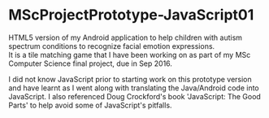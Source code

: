 # MScProjectPrototype-JavaScript01

HTML5 version of my Android application to help children with autism spectrum conditions to recognize facial emotion expressions.  
It is a tile matching game that I have been working on as part of my MSc Computer Science final project, due in Sep 2016.  

I did not know JavaScript prior to starting work on this prototype version and have learnt as I went along with translating the Java/Android code into JavaScript. I also referenced Doug Crockford's book 'JavaScript: The Good Parts' to help avoid some of JavaScript's pitfalls.
